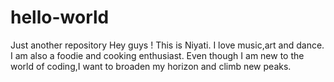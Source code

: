 # hello-world
Just another repository
Hey guys !
This is Niyati.
I love music,art and dance.
I am also a foodie and cooking enthusiast.
Even though I am new to the world of coding,I want to broaden my horizon and climb new peaks.
